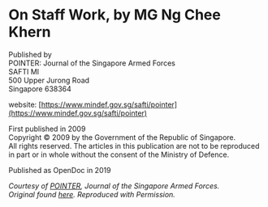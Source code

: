 # On Staff Work, by MG Ng Chee Khern

Published by  
POINTER: Journal of the Singapore Armed Forces  
SAFTI MI  
500 Upper Jurong Road  
Singapore 638364  

website: [https://www.mindef.gov.sg/safti/pointer](https://www.mindef.gov.sg/safti/pointer)

First published in 2009  
Copyright © 2009 by the Government of the Republic of Singapore.  
All rights reserved. The articles in this publication are not to be reproduced in part or in whole 
without the consent of the Ministry of Defence.  

Published as OpenDoc in 2019

_Courtesy of [POINTER](https://www.mindef.gov.sg/oms/imindef/publications/pointer/index.html), Journal of the Singapore Armed Forces._  
_Original found [here](https://www.mindef.gov.sg/oms/imindef/publications/pointer/supplements/onstaffwork.html). Reproduced with Permission._
